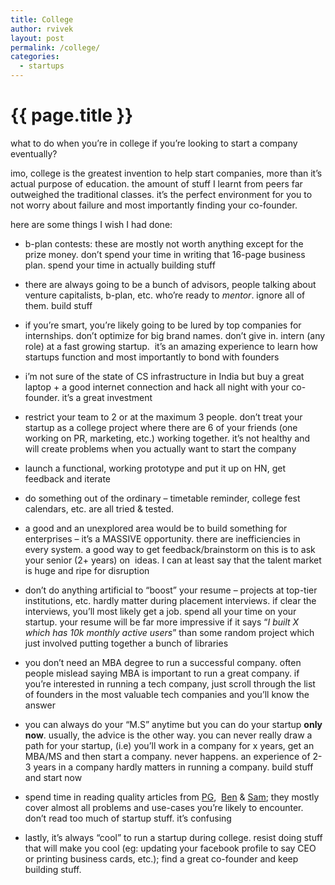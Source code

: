 ```yaml
---
title: College
author: rvivek
layout: post
permalink: /college/
categories:
  - startups
---
```

# {{ page.title }}

what to do when you&#8217;re in college if you&#8217;re looking to start a company eventually?

imo, college is the greatest invention to help start companies, more than it&#8217;s actual purpose of education. the amount of stuff I learnt from peers far outweighed the traditional classes. it&#8217;s the perfect environment for you to not worry about failure and most importantly finding your co-founder.

here are some things I wish I had done:

  * b-plan contests: these are mostly not worth anything except for the prize money. don&#8217;t spend your time in writing that 16-page business plan. spend your time in actually building stuff

  * there are always going to be a bunch of advisors, people talking about venture capitalists, b-plan, etc. who&#8217;re ready to *mentor*. ignore all of them. build stuff

  * if you&#8217;re smart, you&#8217;re likely going to be lured by top companies for internships. don&#8217;t optimize for big brand names. don&#8217;t give in. intern (any role) at a fast growing startup.  it&#8217;s an amazing experience to learn how startups function and most importantly to bond with founders

  * i&#8217;m not sure of the state of CS infrastructure in India but buy a great laptop + a good internet connection and hack all night with your co-founder. it&#8217;s a great investment

  * restrict your team to 2 or at the maximum 3 people. don&#8217;t treat your startup as a college project where there are 6 of your friends (one working on PR, marketing, etc.) working together. it&#8217;s not healthy and will create problems when you actually want to start the company

  * launch a functional, working prototype and put it up on HN, get feedback and iterate

  * do something out of the ordinary &#8211; timetable reminder, college fest calendars, etc. are all tried & tested.

  * a good and an unexplored area would be to build something for enterprises &#8211; it&#8217;s a MASSIVE opportunity. there are inefficiencies in every system. a good way to get feedback/brainstorm on this is to ask your senior (2+ years) on  ideas. I can at least say that the talent market is huge and ripe for disruption

  * don&#8217;t do anything artificial to &#8220;boost&#8221; your resume &#8211; projects at top-tier institutions, etc. hardly matter during placement interviews. if clear the interviews, you&#8217;ll most likely get a job. spend all your time on your startup. your resume will be far more impressive if it says &#8220;*I built X which has 10k monthly active users*&#8221; than some random project which just involved putting together a bunch of libraries

  * you don&#8217;t need an MBA degree to run a successful company. often people mislead saying MBA is important to run a great company. if you&#8217;re interested in running a tech company, just scroll through the list of founders in the most valuable tech companies and you&#8217;ll know the answer

  * you can always do your &#8220;M.S&#8221; anytime but you can do your startup **only now**. usually, the advice is the other way. you can never really draw a path for your startup, (i.e) you&#8217;ll work in a company for x years, get an MBA/MS and then start a company. never happens. an experience of 2-3 years in a company hardly matters in running a company. build stuff and start now

  * spend time in reading quality articles from [PG][1],  [Ben][2] & [Sam][3]; they mostly cover almost all problems and use-cases you&#8217;re likely to encounter. don&#8217;t read too much of startup stuff. it&#8217;s confusing

  * lastly, it&#8217;s always &#8220;cool&#8221; to run a startup during college. resist doing stuff that will make you cool (eg: updating your facebook profile to say CEO or printing business cards, etc.); find a great co-founder and keep building stuff.

 [1]: http://paulgraham.com/articles.html
 [2]: http://www.bhorowitz.com/
 [3]: http://blog.samaltman.com
